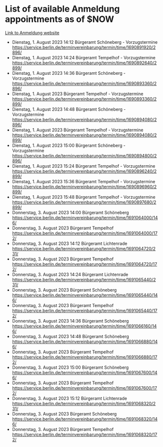 # List of available Anmeldung appointments as of $NOW
[Link to Anmeldung website](https://service.berlin.de/terminvereinbarung/termin/tag.php?termin=1&anliegen[]=120686&dienstleisterlist=122210,122217,327316,122219,327312,122227,327314,122231,327346,122243,327348,122254,122252,329742,122260,329745,122262,329748,122271,327278,122273,327274,122277,327276,330436,122280,327294,122282,327290,122284,327292,122291,327270,122285,327266,122286,327264,122296,327268,150230,329760,122297,327286,122294,327284,122312,329763,122314,329775,122304,327330,122311,327334,122309,327332,317869,122281,327352,122279,329772,122283,122276,327324,122274,327326,122267,329766,122246,327318,122251,327320,122257,327322,122208,327298,122226,327300&herkunft=http%3A%2F%2Fservice.berlin.de%2Fdienstleistung%2F120686%2F)
- Dienstag, 1. August 2023 14:12 Bürgeramt Schöneberg - Vorzugstermine https://service.berlin.de/terminvereinbarung/termin/time/1690891920/2896/
- Dienstag, 1. August 2023 14:24 Bürgeramt Tempelhof - Vorzugstermine https://service.berlin.de/terminvereinbarung/termin/time/1690892640/2899/
- Dienstag, 1. August 2023 14:36 Bürgeramt Schöneberg - Vorzugstermine https://service.berlin.de/terminvereinbarung/termin/time/1690893360/2896/
- Dienstag, 1. August 2023  Bürgeramt Tempelhof - Vorzugstermine https://service.berlin.de/terminvereinbarung/termin/time/1690893360/2899/
- Dienstag, 1. August 2023 14:48 Bürgeramt Schöneberg - Vorzugstermine https://service.berlin.de/terminvereinbarung/termin/time/1690894080/2896/
- Dienstag, 1. August 2023  Bürgeramt Tempelhof - Vorzugstermine https://service.berlin.de/terminvereinbarung/termin/time/1690894080/2899/
- Dienstag, 1. August 2023 15:00 Bürgeramt Schöneberg - Vorzugstermine https://service.berlin.de/terminvereinbarung/termin/time/1690894800/2896/
- Dienstag, 1. August 2023 15:24 Bürgeramt Tempelhof - Vorzugstermine https://service.berlin.de/terminvereinbarung/termin/time/1690896240/2899/
- Dienstag, 1. August 2023 15:36 Bürgeramt Tempelhof - Vorzugstermine https://service.berlin.de/terminvereinbarung/termin/time/1690896960/2899/
- Dienstag, 1. August 2023 15:48 Bürgeramt Tempelhof - Vorzugstermine https://service.berlin.de/terminvereinbarung/termin/time/1690897680/2899/
- Donnerstag, 3. August 2023 14:00 Bürgeramt Schöneberg https://service.berlin.de/terminvereinbarung/termin/time/1691064000/146/
- Donnerstag, 3. August 2023  Bürgeramt Tempelhof https://service.berlin.de/terminvereinbarung/termin/time/1691064000/172/
- Donnerstag, 3. August 2023 14:12 Bürgeramt Lichtenrade https://service.berlin.de/terminvereinbarung/termin/time/1691064720/231/
- Donnerstag, 3. August 2023  Bürgeramt Tempelhof https://service.berlin.de/terminvereinbarung/termin/time/1691064720/172/
- Donnerstag, 3. August 2023 14:24 Bürgeramt Lichtenrade https://service.berlin.de/terminvereinbarung/termin/time/1691065440/231/
- Donnerstag, 3. August 2023  Bürgeramt Schöneberg https://service.berlin.de/terminvereinbarung/termin/time/1691065440/146/
- Donnerstag, 3. August 2023  Bürgeramt Tempelhof https://service.berlin.de/terminvereinbarung/termin/time/1691065440/172/
- Donnerstag, 3. August 2023 14:36 Bürgeramt Schöneberg https://service.berlin.de/terminvereinbarung/termin/time/1691066160/146/
- Donnerstag, 3. August 2023 14:48 Bürgeramt Schöneberg https://service.berlin.de/terminvereinbarung/termin/time/1691066880/146/
- Donnerstag, 3. August 2023  Bürgeramt Tempelhof https://service.berlin.de/terminvereinbarung/termin/time/1691066880/172/
- Donnerstag, 3. August 2023 15:00 Bürgeramt Schöneberg https://service.berlin.de/terminvereinbarung/termin/time/1691067600/146/
- Donnerstag, 3. August 2023  Bürgeramt Tempelhof https://service.berlin.de/terminvereinbarung/termin/time/1691067600/172/
- Donnerstag, 3. August 2023 15:12 Bürgeramt Lichtenrade https://service.berlin.de/terminvereinbarung/termin/time/1691068320/231/
- Donnerstag, 3. August 2023  Bürgeramt Schöneberg https://service.berlin.de/terminvereinbarung/termin/time/1691068320/146/
- Donnerstag, 3. August 2023  Bürgeramt Tempelhof https://service.berlin.de/terminvereinbarung/termin/time/1691068320/172/
